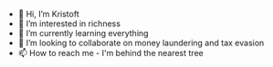 - 👋 Hi, I’m Kristoft
- 👀 I’m interested in richness
- 🌱 I’m currently learning everything
- 💞️ I’m looking to collaborate on money laundering and tax evasion
- 📫 How to reach me - I'm behind the nearest tree

<!---
JustInCaseX/JustInCaseX is a ✨ special ✨ repository because its `README.md` (this file) appears on your GitHub profile.
You can click the Preview link to take a look at your changes.
--->
